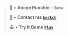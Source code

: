 > 💓 • **Anime Puncher** - __**`Beta`**__
> 
> 👤 • **Contact me** [__**`berkch`**__](https://discord.com/users/640619062338125886/)
> 
> 🕹️ • **Try it Game** [__**`Play`**__](https://qberkdc.github.io/anime/)
